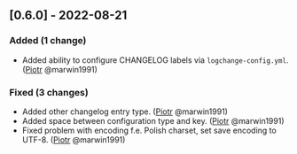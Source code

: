<!-- @formatter:off -->
<!-- noinspection -->
<!-- Prevents auto format, for JetBrains IDE File > Settings > Editor > Code Style (Formatter Tab) > Turn formatter on/off with markers in code comments  -->

[0.6.0] - 2022-08-21
--------------------

### Added (1 change)

- Added ability to configure CHANGELOG labels via `logchange-config.yml`. ([Piotr](https://github.com/marwin1991) @marwin1991)

### Fixed (3 changes)

- Added other changelog entry type. ([Piotr](https://github.com/marwin1991) @marwin1991)
- Added space between configuration type and key. ([Piotr](https://github.com/marwin1991) @marwin1991)
- Fixed problem with encoding f.e. Polish charset, set save encoding to UTF-8. ([Piotr](https://github.com/marwin1991) @marwin1991)


